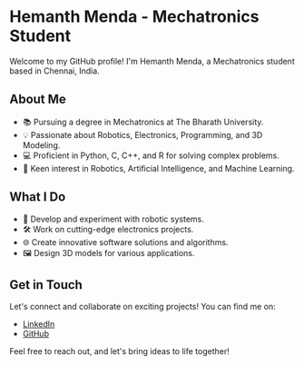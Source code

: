 # Hemanth Menda - Mechatronics Student

Welcome to my GitHub profile! I'm Hemanth Menda, a Mechatronics student based in Chennai, India. 

## About Me

- 📚 Pursuing a degree in Mechatronics at The Bharath University.
- 💡 Passionate about Robotics, Electronics, Programming, and 3D Modeling.
- 💻 Proficient in Python, C, C++, and R for solving complex problems.
- 🤖 Keen interest in Robotics, Artificial Intelligence, and Machine Learning.

## What I Do

- 🤖 Develop and experiment with robotic systems.
- 🛠️ Work on cutting-edge electronics projects.
- 🌐 Create innovative software solutions and algorithms.
- 🖼️ Design 3D models for various applications.

## Get in Touch

Let's connect and collaborate on exciting projects! You can find me on:

- [LinkedIn]([https://www.linkedin.com/in/hemanth-menda/](https://www.linkedin.com/in/hemanth-kumar-menda-6211371ab)](https://www.linkedin.com/in/hemanth-kumar-menda-6211371ab?lipi=urn%3Ali%3Apage%3Ad_flagship3_profile_view_base_contact_details%3BMOBn%2F94RR72YsW2qxD5lJQ%3D%3D))
- [GitHub](https://github.com/Hemanth-Menda)

Feel free to reach out, and let's bring ideas to life together!



<!---
Hemanth-Menda/Hemanth-Menda is a ✨ special ✨ repository because its `README.md` (this file) appears on your GitHub profile.
You can click the Preview link to take a look at your changes.
--->
